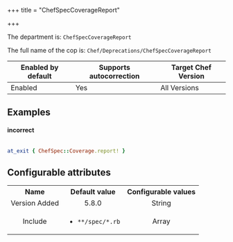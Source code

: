 +++
title = "ChefSpecCoverageReport"

+++

<!-- This content is automatically generated. See https://github.com/chef/chef-web-docs/blob/main/generated/README.md -->

The department is: `ChefSpecCoverageReport`

The full name of the cop is: `Chef/Deprecations/ChefSpecCoverageReport`

| Enabled by default | Supports autocorrection | Target Chef Version |
| --- | --- | --- |
| Enabled | Yes | All Versions |

## Examples


#### incorrect

```ruby

at_exit { ChefSpec::Coverage.report! }
```

## Configurable attributes

<table>
<tbody><tr>
<th>Name</th>
<th>Default value</th>
<th>Configurable values</th>
</tr>
<tr>
<td style="text-align:center">Version Added</td>
<td style="text-align:center">5.8.0</td>
<td style="text-align:center">String</td>
</tr>
<tr><td style="text-align:center">Include</td>
<td style="text-align:center"><ul>
<li><code>**/spec/*.rb</code></li>
</ul>
</td>
<td style="text-align:center">Array</td>
</tr></tbody></table>
